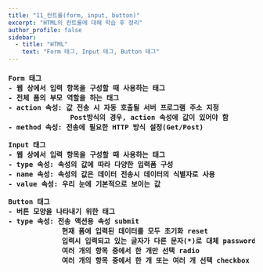 ```yaml
---
title: "11_컨트롤(form, input, button)"
excerpt: "HTML의 컨트롤에 대해 학습 후 정리"
author_profile: false
sidebar:
  - title: "HTML"
    text: "Form 태그, Input 태그, Button 태그"
---
```

<h4>
<pre>
Form 태그
- 웹 상에서 입력 항목을 구성할 때 사용하는 태그
- 전체 폼의 부모 역할을 하는 태그
- action 속성: 값 전송 시 자동 호출될 서버 프로그램 주소 지정
               Post방식의 경우, action 속성에 값이 있어야 함
- method 속성: 전송에 필요한 HTTP 방식 설정(Get/Post)<br>
Input 태그
- 웹 상에서 입력 항목을 구성할 때 사용하는 태그
- type 속성: 속성의 값에 따라 다양한 입력폼 구성
- name 속성: 속성의 값은 데이터 전송시 데이터의 식별자로 사용
- value 속성: 우리 눈에 기본적으로 보이는 값<br>
Button 태그
- 버튼 모양을 나타내기 위한 태그
- type 속성: 전송 액션용 속성 submit
             현재 폼에 입력된 데이터를 모두 초기화 reset
             입력시 입력되고 있는 글자가 다른 문자(*)로 대체 password
             여러 개의 항목 중에서 한 개만 선택 radio
             여러 개의 항목 중에서 한 개 또는 여러 개 선택 checkbox
</pre>
</h4>
